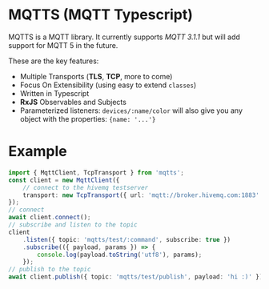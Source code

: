 # MQTTS (MQTT Typescript)

MQTTS is a MQTT library. It currently supports _MQTT 3.1.1_ but will
add support for MQTT 5 in the future.

These are the key features:

-   Multiple Transports (**TLS**, **TCP**, more to come)
-   Focus On Extensibility (using easy to extend `classes`)
-   Written in Typescript
-   **RxJS** Observables and Subjects
-   Parameterized listeners: `devices/:name/color` will also give you any object with the properties:
    `{name: '...'}`

# Example

```typescript
import { MqttClient, TcpTransport } from 'mqtts';
const client = new MqttClient({
    // connect to the hivemq testserver
    transport: new TcpTransport({ url: 'mqtt://broker.hivemq.com:1883' }),
});
// connect
await client.connect();
// subscribe and listen to the topic
client
    .listen({ topic: 'mqtts/test/:command', subscribe: true })
    .subscribe(({ payload, params }) => {
        console.log(payload.toString('utf8'), params);
    });
// publish to the topic
await client.publish({ topic: 'mqtts/test/publish', payload: 'hi :)' });
```
